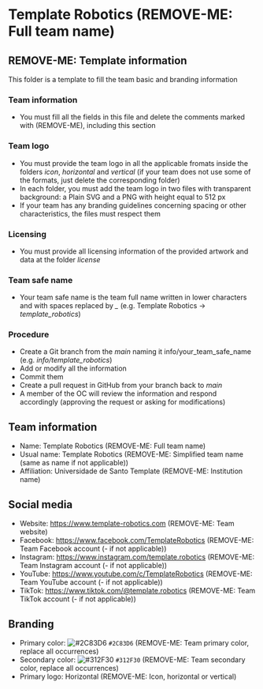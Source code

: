 # Template Robotics (REMOVE-ME: Full team name)
## REMOVE-ME: Template information
This folder is a template to fill the team basic and branding information

### Team information
- You must fill all the fields in this file and delete the comments marked with (REMOVE-ME), including this section

### Team logo
- You must provide the team logo in all the applicable fromats inside the folders *icon*, *horizontal* and *vertical* (if your team does not use some of the formats, just delete the corresponding folder)
- In each folder, you must add the team logo in two files with transparent background: a Plain SVG and a PNG with height equal to 512 px
- If your team has any branding guidelines concerning spacing or other characteristics, the files must respect them

### Licensing
- You must provide all licensing information of the provided artwork and data at the folder *license*

### Team safe name
- Your team safe name is the team full name written in lower characters and with spaces replaced by *_* (e.g. Template Robotics -> *template_robotics*)

### Procedure
- Create a Git branch from the *main* naming it info/your_team_safe_name (e.g. *info/template_robotics*)
- Add or modify all the information
- Commit them
- Create a pull request in GitHub from your branch back to *main*
- A member of the OC will review the information and respond accordingly (approving the request or asking for modifications)


## Team information
- Name: Template Robotics (REMOVE-ME: Full team name)
- Usual name: Template Robotics (REMOVE-ME: Simplified team name (same as name if not applicable))
- Affiliation: Universidade de Santo Template (REMOVE-ME: Institution name)

## Social media
- Website: https://www.template-robotics.com (REMOVE-ME: Team website)
- Facebook: https://www.facebook.com/TemplateRobotics (REMOVE-ME: Team Facebook account (- if not applicable))
- Instagram: https://www.instagram.com/template.robotics (REMOVE-ME: Team Instagram account (- if not applicable))
- YouTube: https://www.youtube.com/c/TemplateRobotics (REMOVE-ME: Team YouTube account (- if not applicable))
- TikTok: https://www.tiktok.com/@template.robotics (REMOVE-ME: Team TikTok account (- if not applicable))

## Branding
- Primary color: ![#2C83D6](https://placehold.co/15x15/2C83D6/2C83D6.png) `#2C83D6` (REMOVE-ME: Team primary color, replace all occurrences)
- Secondary color: ![#312F30](https://placehold.co/15x15/312F30/312F30.png) `#312F30` (REMOVE-ME: Team secondary color, replace all occurrences)
- Primary logo: Horizontal (REMOVE-ME: Icon, horizontal or vertical)
